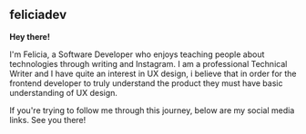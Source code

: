 ## feliciadev

**Hey there!**

I'm Felicia, a Software Developer who enjoys teaching people about technologies through writing and Instagram. I am a professional Technical Writer and I have quite an interest in UX design, i believe that in order for the frontend developer to truly understand the product they must have basic understanding of UX design. 


If you're trying to follow me through this journey, below are my social media links. See you there!

